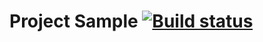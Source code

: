 # Project Sample [![Build status](https://ci.appveyor.com/api/projects/status/k0m3yduel6xahb0x?svg=true)](https://ci.appveyor.com/project/Gts-2022/postman)